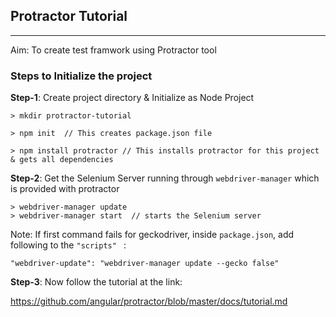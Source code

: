 ## Protractor Tutorial
---
Aim: To create test framwork using Protractor tool 
### Steps to Initialize the project

**Step-1**: Create project directory & Initialize as Node Project
```
> mkdir protractor-tutorial

> npm init  // This creates package.json file

> npm install protractor // This installs protractor for this project & gets all dependencies
```

**Step-2**: Get the Selenium Server running through `webdriver-manager` which is provided with protractor

```
> webdriver-manager update
> webdriver-manager start  // starts the Selenium server
```
Note: If first command fails for geckodriver, inside `package.json`, add following to the `"scripts" ` :
```
"webdriver-update": "webdriver-manager update --gecko false"
```

**Step-3**: Now follow the tutorial at the link:

https://github.com/angular/protractor/blob/master/docs/tutorial.md